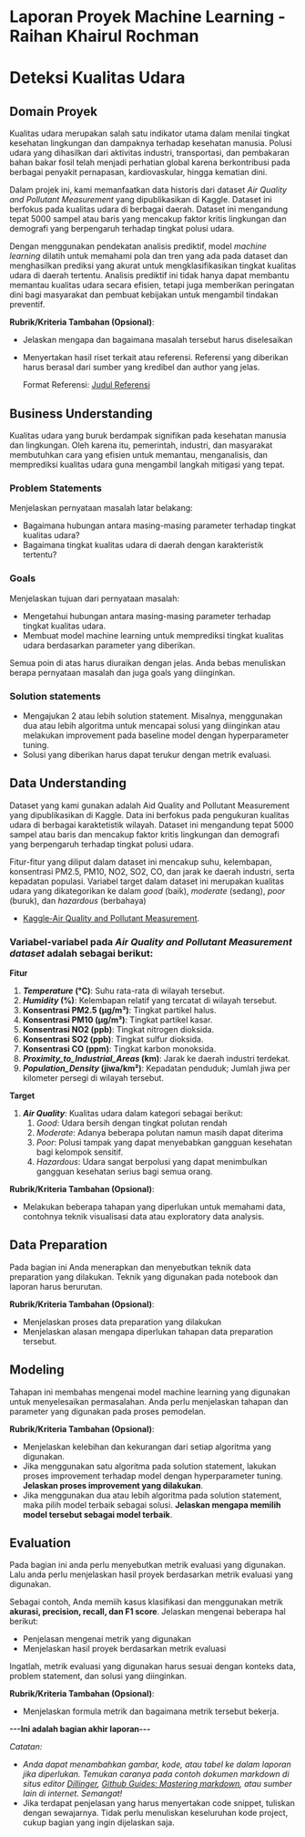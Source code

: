 # Laporan Proyek Machine Learning - Raihan Khairul Rochman
# Deteksi Kualitas Udara

## Domain Proyek

Kualitas udara merupakan salah satu indikator utama dalam menilai tingkat kesehatan lingkungan dan dampaknya terhadap kesehatan manusia. Polusi udara yang dihasilkan dari aktivitas industri, transportasi, dan pembakaran bahan bakar fosil telah menjadi perhatian global karena berkontribusi pada berbagai penyakit pernapasan, kardiovaskular, hingga kematian dini.

Dalam projek ini, kami memanfaatkan data historis dari dataset *Air Quality and Pollutant Measurement* yang dipublikasikan di Kaggle. Dataset ini berfokus pada kualitas udara di berbagai daerah. Dataset ini mengandung tepat 5000 sampel atau baris yang mencakup faktor kritis lingkungan dan demografi yang berpengaruh terhadap tingkat polusi udara.

Dengan menggunakan pendekatan analisis prediktif, model *machine learning* dilatih untuk memahami pola dan tren yang ada pada dataset dan menghasilkan prediksi yang akurat untuk mengklasifikasikan tingkat kualitas udara di daerah tertentu. Analisis prediktif ini tidak hanya dapat membantu memantau kualitas udara secara efisien, tetapi juga memberikan peringatan dini bagi masyarakat dan pembuat kebijakan untuk mengambil tindakan preventif. 

**Rubrik/Kriteria Tambahan (Opsional)**:
- Jelaskan mengapa dan bagaimana masalah tersebut harus diselesaikan
- Menyertakan hasil riset terkait atau referensi. Referensi yang diberikan harus berasal dari sumber yang kredibel dan author yang jelas.
  
  Format Referensi: [Judul Referensi](https://scholar.google.com/) 

## Business Understanding

Kualitas udara yang buruk berdampak signifikan pada kesehatan manusia dan lingkungan. Oleh karena itu, pemerintah, industri, dan masyarakat membutuhkan cara yang efisien untuk memantau, menganalisis, dan memprediksi kualitas udara guna mengambil langkah mitigasi yang tepat.

### Problem Statements

Menjelaskan pernyataan masalah latar belakang:
- Bagaimana hubungan antara masing-masing parameter terhadap tingkat kualitas udara?
- Bagaimana tingkat kualitas udara di daerah dengan karakteristik tertentu?

### Goals

Menjelaskan tujuan dari pernyataan masalah:
- Mengetahui hubungan antara masing-masing parameter terhadap tingkat kualitas udara.
- Membuat model machine learning untuk memprediksi tingkat kualitas udara berdasarkan parameter yang diberikan.

Semua poin di atas harus diuraikan dengan jelas. Anda bebas menuliskan berapa pernyataan masalah dan juga goals yang diinginkan.

### Solution statements
- Mengajukan 2 atau lebih solution statement. Misalnya, menggunakan dua atau lebih algoritma untuk mencapai solusi yang diinginkan atau melakukan improvement pada baseline model dengan hyperparameter tuning.
- Solusi yang diberikan harus dapat terukur dengan metrik evaluasi.

## Data Understanding
Dataset yang kami gunakan adalah Aid Quality and Pollutant Measurement yang dipublikasikan di Kaggle. Data ini berfokus pada pengukuran kualitas udara di berbagai karaktetistik wilayah. Dataset ini mengandung tepat 5000 sampel atau baris dan mencakup faktor kritis lingkungan dan demografi yang berpengaruh terhadap tingkat polusi udara.

Fitur-fitur yang diliput dalam dataset ini mencakup suhu, kelembapan, konsentrasi PM2.5, PM10, NO2, SO2, CO, dan jarak ke daerah industri, serta kepadatan populasi. Variabel target dalam dataset ini merupakan kualitas udara yang dikategorikan ke dalam *good* (baik), *moderate* (sedang), *poor* (buruk), dan *hazardous* (berbahaya)
- [Kaggle-Air Quality and Pollutant Measurement](https://www.kaggle.com/api/v1/datasets/download/mujtabamatin/air-quality-and-pollution-assessment).

### Variabel-variabel pada *Air Quality and Pollutant Measurement dataset* adalah sebagai berikut:
**Fitur**
1. ***Temperature* (°C)**: Suhu rata-rata di wilayah tersebut.
2. ***Humidity* (%)**: Kelembapan relatif yang tercatat di wilayah tersebut.
3. **Konsentrasi PM2.5 (µg/m³)**: Tingkat partikel halus.
4. **Konsentrasi PM10 (µg/m³)**: Tingkat partikel kasar.
5. **Konsentrasi NO2 (ppb)**: Tingkat nitrogen dioksida.
6. **Konsentrasi SO2 (ppb)**: Tingkat sulfur dioksida.
7. **Konsentrasi CO (ppm)**: Tingkat karbon monoksida.
8. ***Proximity_to_Industrial_Areas* (km)**: Jarak ke daerah industri terdekat.
9. ***Population_Density* (jiwa/km²)**: Kepadatan penduduk; Jumlah jiwa per kilometer persegi di wilayah tersebut.
  
**Target**
1. ***Air Quality***: Kualitas udara dalam kategori sebagai berikut:
   1) *Good*: Udara bersih dengan tingkat polutan rendah
   2) *Moderate*: Adanya beberapa polutan namun masih dapat diterima
   3) *Poor*: Polusi tampak yang dapat menyebabkan gangguan kesehatan bagi kelompok sensitif.
   4) *Hazardous*: Udara sangat berpolusi yang dapat menimbulkan gangguan kesehatan serius bagi semua orang.


**Rubrik/Kriteria Tambahan (Opsional)**:
- Melakukan beberapa tahapan yang diperlukan untuk memahami data, contohnya teknik visualisasi data atau exploratory data analysis.

## Data Preparation
Pada bagian ini Anda menerapkan dan menyebutkan teknik data preparation yang dilakukan. Teknik yang digunakan pada notebook dan laporan harus berurutan.

**Rubrik/Kriteria Tambahan (Opsional)**: 
- Menjelaskan proses data preparation yang dilakukan
- Menjelaskan alasan mengapa diperlukan tahapan data preparation tersebut.

## Modeling
Tahapan ini membahas mengenai model machine learning yang digunakan untuk menyelesaikan permasalahan. Anda perlu menjelaskan tahapan dan parameter yang digunakan pada proses pemodelan.

**Rubrik/Kriteria Tambahan (Opsional)**: 
- Menjelaskan kelebihan dan kekurangan dari setiap algoritma yang digunakan.
- Jika menggunakan satu algoritma pada solution statement, lakukan proses improvement terhadap model dengan hyperparameter tuning. **Jelaskan proses improvement yang dilakukan**.
- Jika menggunakan dua atau lebih algoritma pada solution statement, maka pilih model terbaik sebagai solusi. **Jelaskan mengapa memilih model tersebut sebagai model terbaik**.

## Evaluation
Pada bagian ini anda perlu menyebutkan metrik evaluasi yang digunakan. Lalu anda perlu menjelaskan hasil proyek berdasarkan metrik evaluasi yang digunakan.

Sebagai contoh, Anda memiih kasus klasifikasi dan menggunakan metrik **akurasi, precision, recall, dan F1 score**. Jelaskan mengenai beberapa hal berikut:
- Penjelasan mengenai metrik yang digunakan
- Menjelaskan hasil proyek berdasarkan metrik evaluasi

Ingatlah, metrik evaluasi yang digunakan harus sesuai dengan konteks data, problem statement, dan solusi yang diinginkan.

**Rubrik/Kriteria Tambahan (Opsional)**: 
- Menjelaskan formula metrik dan bagaimana metrik tersebut bekerja.

**---Ini adalah bagian akhir laporan---**

_Catatan:_
- _Anda dapat menambahkan gambar, kode, atau tabel ke dalam laporan jika diperlukan. Temukan caranya pada contoh dokumen markdown di situs editor [Dillinger](https://dillinger.io/), [Github Guides: Mastering markdown](https://guides.github.com/features/mastering-markdown/), atau sumber lain di internet. Semangat!_
- Jika terdapat penjelasan yang harus menyertakan code snippet, tuliskan dengan sewajarnya. Tidak perlu menuliskan keseluruhan kode project, cukup bagian yang ingin dijelaskan saja.
